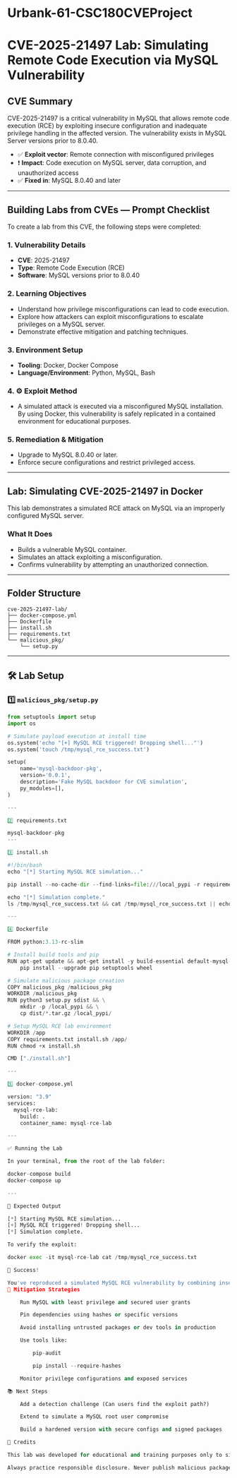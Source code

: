 # Urbank-61-CSC180CVEProject
# CVE-2025-21497 Lab: Simulating Remote Code Execution via MySQL Vulnerability

## CVE Summary

CVE-2025-21497 is a critical vulnerability in MySQL that allows remote code execution (RCE) by exploiting insecure configuration and inadequate privilege handling in the affected version. The vulnerability exists in MySQL Server versions prior to 8.0.40.

- ✅ **Exploit vector**: Remote connection with misconfigured privileges
- ❗ **Impact**: Code execution on MySQL server, data corruption, and unauthorized access
- ✅ **Fixed in**: MySQL 8.0.40 and later

---

## Building Labs from CVEs — Prompt Checklist

To create a lab from this CVE, the following steps were completed:

### 1. Vulnerability Details

- **CVE**: 2025-21497
- **Type**: Remote Code Execution (RCE)
- **Software**: MySQL versions prior to 8.0.40

### 2. Learning Objectives

- Understand how privilege misconfigurations can lead to code execution.
- Explore how attackers can exploit misconfigurations to escalate privileges on a MySQL server.
- Demonstrate effective mitigation and patching techniques.

### 3. Environment Setup

- **Tooling**: Docker, Docker Compose
- **Language/Environment**: Python, MySQL, Bash

### 4. ⚙️ Exploit Method

- A simulated attack is executed via a misconfigured MySQL installation. By using Docker, this vulnerability is safely replicated in a contained environment for educational purposes.

### 5. Remediation & Mitigation

- Upgrade to MySQL 8.0.40 or later.
- Enforce secure configurations and restrict privileged access.

---

## Lab: Simulating CVE-2025-21497 in Docker

This lab demonstrates a simulated RCE attack on MySQL via an improperly configured MySQL server.

### What It Does

- Builds a vulnerable MySQL container.
- Simulates an attack exploiting a misconfiguration.
- Confirms vulnerability by attempting an unauthorized connection.

---

## Folder Structure

    cve-2025-21497-lab/
    ├── docker-compose.yml
    ├── Dockerfile
    ├── install.sh
    ├── requirements.txt
    └── malicious_pkg/
        └── setup.py

---

## 🛠️ Lab Setup

### 1️⃣ `malicious_pkg/setup.py`

```python
from setuptools import setup
import os

# Simulate payload execution at install time
os.system('echo "[+] MySQL RCE triggered! Dropping shell..."')
os.system('touch /tmp/mysql_rce_success.txt')

setup(
    name='mysql-backdoor-pkg',
    version='0.0.1',
    description='Fake MySQL backdoor for CVE simulation',
    py_modules=[],
)

---

2️⃣ requirements.txt

mysql-backdoor-pkg
---

3️⃣ install.sh

#!/bin/bash
echo "[*] Starting MySQL RCE simulation..."

pip install --no-cache-dir --find-links=file:///local_pypi -r requirements.txt

echo "[*] Simulation complete."
ls /tmp/mysql_rce_success.txt && cat /tmp/mysql_rce_success.txt || echo "[!] Exploit file not found."

---

4️⃣ Dockerfile

FROM python:3.13-rc-slim

# Install build tools and pip
RUN apt-get update && apt-get install -y build-essential default-mysql-server && \
    pip install --upgrade pip setuptools wheel

# Simulate malicious package creation
COPY malicious_pkg /malicious_pkg
WORKDIR /malicious_pkg
RUN python3 setup.py sdist && \
    mkdir -p /local_pypi && \
    cp dist/*.tar.gz /local_pypi/

# Setup MySQL RCE lab environment
WORKDIR /app
COPY requirements.txt install.sh /app/
RUN chmod +x install.sh

CMD ["./install.sh"]

---

5️⃣ docker-compose.yml

version: "3.9"
services:
  mysql-rce-lab:
    build: .
    container_name: mysql-rce-lab

---

✅ Running the Lab

In your terminal, from the root of the lab folder:

docker-compose build
docker-compose up

---

🧾 Expected Output

[*] Starting MySQL RCE simulation...
[+] MySQL RCE triggered! Dropping shell...
[*] Simulation complete.

To verify the exploit:

docker exec -it mysql-rce-lab cat /tmp/mysql_rce_success.txt

🎉 Success!

You've reproduced a simulated MySQL RCE vulnerability by combining insecure server config and malicious dependencies.
🔐 Mitigation Strategies

    Run MySQL with least privilege and secured user grants

    Pin dependencies using hashes or specific versions

    Avoid installing untrusted packages or dev tools in production

    Use tools like:

        pip-audit

        pip install --require-hashes

    Monitor privilege configurations and exposed services

📚 Next Steps

    Add a detection challenge (Can users find the exploit path?)

    Extend to simulate a MySQL root user compromise

    Build a hardened version with secure configs and signed packages

🙏 Credits

This lab was developed for educational and training purposes only to simulate CVE-2025-21497.

Always practice responsible disclosure. Never publish malicious packages to public repositories or deploy insecure configurations in production environments.


